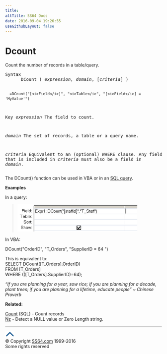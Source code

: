 ```yaml
---
title:
altTitle: SS64 Docs
date: 2016-09-04 19:26:55
useGithubLayout: false
---
```

<!-- #BeginLibraryItem "/Library/head_access.lbi" --><!-- #EndLibraryItem --><h1>Dcount</h1>
<p>  Count the number of records in a table/query.</p>
<pre>Syntax
      DCount ( <i>expression, domain</i>, [<i>criteria</i>] )

      =DCount("[<i>Field</i>]", "<i>Table</i>", "[<i>Field</i>] = 'MyValue'")

Key
   <i>expression</i> The field to count.

   <i>domain</i>     The set of records, a table or a query name.

   <i>criteria</i>   Equivalent to an (optional) WHERE clause.
              Any field that is included in <i>criteria</i> must
              also be a field in <i>domain</i>.
</pre>
<p>The DCount() function can be used in VBA or in an <a href="syntax-functions.html">SQL query</a>.</p>
<p><b>Examples</b></p>
<p>In a query:</p>
<blockquote>
<p><img src="dcount.png" width="385" height="88" alt="dcount"></p>
</blockquote>
<p>In VBA:</p>
<p class="code">DCount("OrderID", "T_Orders", "SupplierID = 64 ")</p>
<p>This is equivalent to:<span class="code"><br>
SELECT DCount([T_Orders].OrderID)<br>
FROM [T_Orders]<br>
WHERE (([T_Orders].SupplierID)=64);</span></p>
<p class="quote"><i>“If you are planning for a year, sow rice; if you are planning for a decade, plant trees; if you are planning for a lifetime, educate people” ~ Chinese Proverb</i></p>
<p><b>Related:</b></p>
<p><a href="count.html">Count</a> (SQL) - Count records<br>
<a href="nz.html">Nz</a> - Detect a NULL value or Zero Length string.</p><!-- #BeginLibraryItem "/Library/foot_access.lbi" --><p>
<!-- access -->

<hr>
<div id="bl" class="footer"><a href="dcount.html#"><img src="../images/top.png" width="30" height="22" alt="Back to the Top"></a></div>
<div id="br" class="footer, tagline">© Copyright <a href="http://ss64.com/">SS64.com</a> 1999-2016<br>
Some rights reserved</div><!-- #EndLibraryItem -->

